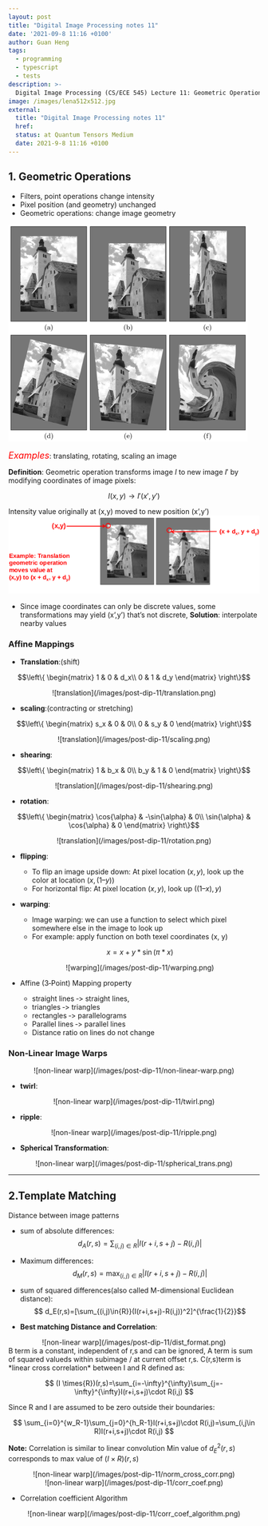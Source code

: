 ```yaml
---
layout: post
title: "Digital Image Processing notes 11"
date: '2021-09-8 11:16 +0100'
author: Guan Heng
tags:
  - programming
  - typescript
  - tests
description: >-
  Digital Image Processing (CS/ECE 545) Lecture 11: Geometric Operations,Comparing Images.
image: /images/lena512x512.jpg
external:
  title: "Digital Image Processing notes 11"
  href: 
  status: at Quantum Tensors Medium
  date: 2021-9-8 11:16 +0100
---
```


## 1. Geometric Operations
- Filters, point operations change intensity
- Pixel position (and geometry) unchanged
- Geometric operations: change image geometry

![geometric operation example](/images/post-dip-11/geo_op_example.png)

<font color=red size=4>*Examples*</font>: translating, rotating, scaling an image

**Definition**: Geometric operation transforms image $I$ to new image $I'$ by modifying coordinates of image pixels:

$$ I(x,y)\rightarrow I'(x',y')$$

Intensity value originally at (x,y) moved to new position (x’,y’)
![](/images/post-dip-11/geo_op_def.png)

- Since image coordinates can only be discrete values, some transformations may yield (x’,y’) that’s not discrete, **Solution**: interpolate nearby values

### Affine Mappings

* **Translation**:(shift)

$$\left\{ \begin{matrix} 1 & 0 & d_x\\ 0 & 1 & d_y \end{matrix} \right\}$$

<div align=center>
![translation](/images/post-dip-11/translation.png)
</div>

* **scaling**:(contracting or stretching)

$$\left\{ \begin{matrix} s_x & 0 & 0\\ 0 & s_y & 0 \end{matrix} \right\}$$

<div align=center>
![translation](/images/post-dip-11/scaling.png)
</div>

* **shearing**:

$$\left\{ \begin{matrix} 1 & b_x & 0\\ b_y & 1 & 0 \end{matrix} \right\}$$

<div align=center>
![translation](/images/post-dip-11/shearing.png)
</div>

* **rotation**:

$$\left\{ \begin{matrix} \cos{\alpha} & -\sin{\alpha} & 0\\ \sin{\alpha} & \cos{\alpha} & 0 \end{matrix} \right\}$$

<div align=center>
![translation](/images/post-dip-11/rotation.png)
</div>

* **flipping**:
  - To flip an image upside down:
    At pixel location $(x,y)$, look up the color at location $(x,(1–y))$
  - For horizontal flip:
    At pixel location $(x,y)$, look up $((1 – x),y)$

* **warping**:
  - Image warping: we can use a function to select which pixel somewhere else in the image to look up
  - For example: apply function on both texel coordinates (x, y)

  $$x=x+y*\sin(\pi*x)$$
  <div align=center>
  ![warping](/images/post-dip-11/warping.png)
  </div>

* Affine (3‐Point) Mapping property
    - straight lines ‐> straight lines,
    - triangles ‐> triangles
    - rectangles ‐> parallelograms
    - Parallel lines ‐> parallel lines
    - Distance ratio on lines do not change

### Non‐Linear Image Warps
<div align=center>
![non-linear warp](/images/post-dip-11/non-linear-warp.png)
</div>

* **twirl**:
<div align=center>
![non-linear warp](/images/post-dip-11/twirl.png)
</div>

* **ripple**:
<div align=center>
![non-linear warp](/images/post-dip-11/ripple.png)
</div>

* **Spherical Transformation**:
<div align=center>
![non-linear warp](/images/post-dip-11/spherical_trans.png)
</div>

---
## 2.Template Matching
Distance between image patterns
  - sum of absolute differences:
  $$ d_A(r,s)=\sum_{(i,j)\in{R}}|I(r+i,s+j)-R(i,j)|$$

  - Maximum differences:
  $$ d_M(r,s)=\max_{(i,j)\in{R}}|I(r+i,s+j)-R(i,j)|$$

  - sum of squared differences(also called M-dimensional Euclidean distance):
  $$ d_E(r,s)=[\sum_{(i,j)\in{R}}(I(r+i,s+j)-R(i,j))^2]^{\frac{1}{2}}$$

  - **Best matching Distance and Correlation**:
  <div align=center>
  ![non-linear warp](/images/post-dip-11/dist_format.png)
  </div>
  B term is a constant, independent of r,s and can be ignored, A term is sum of squared valueds within subimage / at current offset r,s.
  C(r,s)term is *linear cross correlation* between I and R defined as:

  $$
  (I \times{R})(r,s)=\sum_{i=-\infty}^{\infty}\sum_{j=-\infty}^{\infty}I(r+i,s+j)\cdot R(i,j)
  $$

  Since R and I are assumed to be zero outside their boundaries:
  
  $$
  \sum_{i=0}^{w_R-1}\sum_{j=0}^{h_R-1}I(r+i,s+j)\cdot R(i,j)=\sum_(i,j\in R)I(r+i,s+j)\cdot R(i,j)
  $$

  **Note:** Correlation is similar to linear convolution
  Min value of $d^2_E(r,s)$ corresponds to max value of $(I\times R)(r,s)$

  <div align=center>
  ![non-linear warp](/images/post-dip-11/norm_cross_corr.png)
  </div>

  <div align=center>
  ![non-linear warp](/images/post-dip-11/corr_coef.png)
  </div>

  - Correlation coefficient Algorithm
  <div align=center>
  ![non-linear warp](/images/post-dip-11/corr_coef_algorithm.png)
  </div>